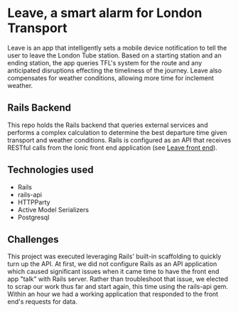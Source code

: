 # Leave, a smart alarm for London Transport
Leave is an app that intelligently sets a mobile device notification to tell the user to leave the London Tube station. Based on a starting station and an ending station, the app queries TFL's system for the route and any anticipated disruptions effecting the timeliness of the journey. Leave also compensates for weather conditions, allowing more time for inclement weather. 

## Rails Backend
This repo holds the Rails backend that queries external services and performs a complex calculation to determine the best departure time given transport and weather conditions. Rails is configured as an API that receives RESTful calls from the Ionic front end application (see [Leave front end](https://github.com/shaneoston72/smartAlarm-mobile)). 

## Technologies used
* Rails
* rails-api
* HTTPParty
* Active Model Serializers
* Postgresql

## Challenges
This project was executed leveraging Rails' built-in scaffolding to quickly turn up the API. At first, we did not configure Rails as an API application which caused significant issues when it came time to have the front end app "talk" with Rails server. Rather than troubleshoot that issue, we elected to scrap our work thus far and start again, this time using the rails-api gem. Within an hour we had a working application that responded to the front end's requests for data.

